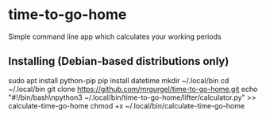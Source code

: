 # time-to-go-home
Simple command line app which calculates your working periods

## Installing (Debian-based distributions only)

sudo apt install python-pip
pip install datetime
mkdir ~/.local/bin
cd ~/.local/bin
git clone https://github.com/mrgurgel/time-to-go-home.git
echo "#!/bin/bash\npython3 ~/.local/bin/time-to-go-home/lifter/calculator.py" >> calculate-time-go-home
chmod +x ~/.local/bin/calculate-time-go-home
